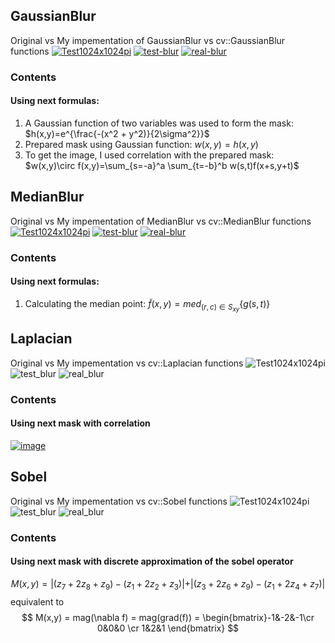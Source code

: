 ## GaussianBlur

Original vs My impementation of GaussianBlur vs cv::GaussianBlur functions
<a href="https://ibb.co/n6pJC9s"><img src="https://i.ibb.co/XjHR81Z/Test1024x1024pi.jpg" alt="Test1024x1024pi" border="0"></a>
<a href="https://ibb.co/8K3HhB6"><img src="https://i.ibb.co/gj1xn7z/test-blur.jpg" alt="test-blur" border="0"></a>
<a href="https://ibb.co/sgwh4qX"><img src="https://i.ibb.co/Zf83rxb/real-blur.jpg" alt="real-blur" border="0"></a>

### Contents
#### Using next formulas:
1. A Gaussian function of two variables was used to form the mask:
			 $h(x,y)=e^{\frac{-(x^2 + y^2)}{2\sigma^2}}$
2. Prepared mask using Gaussian function:
	$w(x,y)=h(x,y)$
3. To get the image, I used correlation with the prepared mask:
	$w(x,y)\circ f(x,y)=\sum_{s=-a}^a \sum_{t=-b}^b w(s,t)f(x+s,y+t)$

## MedianBlur
Original vs My impementation of MedianBlur vs cv::MedianBlur functions
<a href="https://ibb.co/n6pJC9s"><img src="https://i.ibb.co/XjHR81Z/Test1024x1024pi.jpg" alt="Test1024x1024pi" border="0"></a>
<a href="https://ibb.co/LvFHhTs"><img src="https://i.ibb.co/nRGt8XK/test-blur.jpg" alt="test-blur" border="0"></a>
<a href="https://ibb.co/7n9x7Qg"><img src="https://i.ibb.co/y63mLph/real-blur.jpg" alt="real-blur" border="0"></a>


### Contents
#### Using next formulas:
1. Calculating the median point:
			$\tilde{f}(x,y)= \displaystyle med_{(r,c)\in S_{xy}} \{g(s,t)\}$

## Laplacian
Original vs My impementation vs cv::Laplacian functions
![Test1024x1024pi](https://github.com/user-attachments/assets/6b7bc3cd-0b3f-4525-8268-b7f65afcf7db)
![test_blur](https://github.com/user-attachments/assets/0cf51e9e-1eca-4040-ac91-e6ee4ed19b24)
![real_blur](https://github.com/user-attachments/assets/8ebba210-ad54-4b2f-a9d7-c0cb10cc562b)

### Contents
#### Using next mask with correlation 
<a href="https://imgbb.com/"><img src="https://i.ibb.co/FBHsTTr/image.png" alt="image" border="0"></a>

## Sobel
Original vs My impementation vs cv::Sobel functions
![Test1024x1024pi](https://github.com/user-attachments/assets/6b7bc3cd-0b3f-4525-8268-b7f65afcf7db)
![test_blur](https://github.com/user-attachments/assets/874bb9c5-43cf-4be1-8736-8f8a29b464f2)
![real_blur](https://github.com/user-attachments/assets/e325a15b-d0d8-4434-88ff-47ee014c399d)

### Contents
#### Using next mask with discrete approximation of the sobel operator
$$
M(x,y) = | {(z_7 + 2z_8 + z_9) - (z_1 + 2z_2 + z_3) | + | (z_3 + 2z_6 + z_9) - (z_1 + 2z_4 + z_7) | }
$$
equivalent to
$$
M(x,y) = mag(\nabla f) = mag(grad(f)) = \begin{bmatrix}-1&-2&-1\cr 0&0&0 \cr 1&2&1 \end{bmatrix}
$$